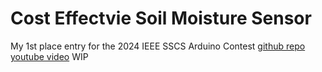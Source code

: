 # Cost Effectvie Soil Moisture Sensor
My 1st place entry for the 2024 IEEE SSCS Arduino Contest
[github repo]() [youtube video](https://www.youtube.com/watch?v=Hh_UeHd2Llg)
WIP